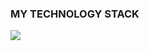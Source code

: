 ### MY TECHNOLOGY STACK

<img src="https://img.shields.io/badge/HTML-black?style=for-the-badge&logo=HTML5&logoColor=red"/>
